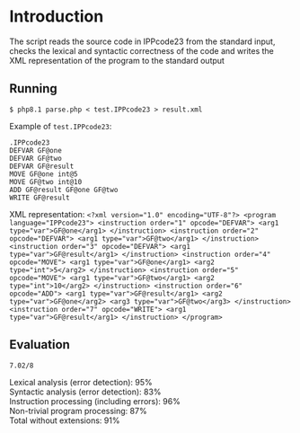 # Introduction
The script reads the source code in IPPcode23 from the standard input, checks the lexical and syntactic correctness of the code and writes the XML representation of the program to the standard output

## Running
    $ php8.1 parse.php < test.IPPcode23 > result.xml

Example of `test.IPPcode23`:
```
.IPPcode23
DEFVAR GF@one
DEFVAR GF@two
DEFVAR GF@result
MOVE GF@one int@5
MOVE GF@two int@10
ADD GF@result GF@one GF@two
WRITE GF@result
```

XML representation:
    ```<?xml version="1.0" encoding="UTF-8"?>
    <program language="IPPcode23">
    <instruction order="1" opcode="DEFVAR">
        <arg1 type="var">GF@one</arg1>
    </instruction>
    <instruction order="2" opcode="DEFVAR">
        <arg1 type="var">GF@two</arg1>
    </instruction>
    <instruction order="3" opcode="DEFVAR">
        <arg1 type="var">GF@result</arg1>
    </instruction>
    <instruction order="4" opcode="MOVE">
        <arg1 type="var">GF@one</arg1>
        <arg2 type="int">5</arg2>
    </instruction>
    <instruction order="5" opcode="MOVE">
        <arg1 type="var">GF@two</arg1>
        <arg2 type="int">10</arg2>
    </instruction>
    <instruction order="6" opcode="ADD">
        <arg1 type="var">GF@result</arg1>
        <arg2 type="var">GF@one</arg2>
        <arg3 type="var">GF@two</arg3>
    </instruction>
    <instruction order="7" opcode="WRITE">
        <arg1 type="var">GF@result</arg1>
    </instruction>
    </program>```

## Evaluation
    7.02/8  

Lexical analysis (error detection): 95%<br>
Syntactic analysis (error detection): 83%<br>
Instruction processing (including errors): 96%<br>
Non-trivial program processing: 87%<br>
Total without extensions: 91%

